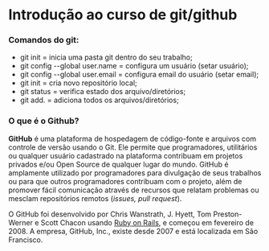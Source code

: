 # Introdução ao curso de git/github

### Comandos do git:

* git init = inicia uma pasta git dentro do seu trabalho;
* git config --global user.name = configura um usuário (setar usuário);
* git config --global user.email = configura email do usuário (setar email);
* git init = cria novo repositório local;
* git status = verifica estado dos arquivo/diretórios;
* git add. = adiciona todos os arquivos/diretórios;

### O que é o Github?

**GitHub** é uma plataforma de hospedagem de código-fonte e arquivos com controle de versão usando o Git. Ele permite que programadores, utilitários ou qualquer usuário cadastrado na plataforma contribuam em projetos privados e/ou Open Source de qualquer lugar do mundo. GitHub é amplamente utilizado por programadores para divulgação de seus trabalhos ou para que outros programadores contribuam com o projeto, além de promover fácil comunicação através de recursos que relatam problemas ou mesclam repositórios remotos (*issues, pull request*).

O GitHub foi desenvolvido por Chris Wanstrath, J. Hyett, Tom Preston-Werner e Scott Chacon usando [Ruby on Rails](https://pt.wikipedia.org/wiki/Ruby_on_Rails), e começou em fevereiro de 2008. A empresa, GitHub, Inc., existe desde 2007 e está localizada em São Francisco.

